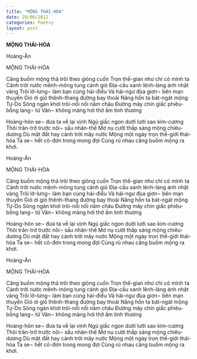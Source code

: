 ```yaml
---
title: "MỘNG THÁI-HÒA"
date: 20/06/2012
categories: Poetry
layout: post
---
```


**MỘNG THÁI-HÒA**

Hoàng-Ân

MỘNG THÁI-HÒA


Căng buồm mộng thả trôi theo giòng cuốn
Trọn thế-gian như chỉ có mình ta
Cảnh trời nước mênh-mông tung cánh gió
Địa-cầu xanh lênh-láng ánh nhật vàng
Trôi lờ-lưng¬ làm bạn cùng hải-điểu
Và hải-ngư đùa giơn¬ bên mạn thuyền
Gió ơi gió thênh-thang đường bay thoải
Nâng hồn ta bát-ngát mộng Tự-Do
Sóng ngàn khơi trôi-nổi nối năm châu
Đường mây chín giấc phiêu-bồng lang¬ tử
Vân¬ không màng hơi thở ấm tình thương

Hoàng-hôn se¬ đưa ta về lại vịnh
Ngủ giấc ngon dưới lưới sao kim-cương
Thôi trăn-trở trước nôi¬ sầu nhân-thế
Mơ nụ cười thắp sáng mộng chiêu-dương
Dù mặt đất hay cảnh trời mây nước
Mộng một ngày trọn thế-giới thái-hòa
Ta se¬ hết cô-đơn trong mong đợi
Cùng rủ nhau căng buồm mộng ra khơi.

Hoàng-Ân

MỘNG THÁI-HÒA


Căng buồm mộng thả trôi theo giòng cuốn
Trọn thế-gian như chỉ có mình ta
Cảnh trời nước mênh-mông tung cánh gió
Địa-cầu xanh lênh-láng ánh nhật vàng
Trôi lờ-lưng¬ làm bạn cùng hải-điểu
Và hải-ngư đùa giơn¬ bên mạn thuyền
Gió ơi gió thênh-thang đường bay thoải
Nâng hồn ta bát-ngát mộng Tự-Do
Sóng ngàn khơi trôi-nổi nối năm châu
Đường mây chín giấc phiêu-bồng lang¬ tử
Vân¬ không màng hơi thở ấm tình thương

Hoàng-hôn se¬ đưa ta về lại vịnh
Ngủ giấc ngon dưới lưới sao kim-cương
Thôi trăn-trở trước nôi¬ sầu nhân-thế
Mơ nụ cười thắp sáng mộng chiêu-dương
Dù mặt đất hay cảnh trời mây nước
Mộng một ngày trọn thế-giới thái-hòa
Ta se¬ hết cô-đơn trong mong đợi
Cùng rủ nhau căng buồm mộng ra khơi.

Hoàng-Ân

MỘNG THÁI-HÒA


Căng buồm mộng thả trôi theo giòng cuốn
Trọn thế-gian như chỉ có mình ta
Cảnh trời nước mênh-mông tung cánh gió
Địa-cầu xanh lênh-láng ánh nhật vàng
Trôi lờ-lưng¬ làm bạn cùng hải-điểu
Và hải-ngư đùa giơn¬ bên mạn thuyền
Gió ơi gió thênh-thang đường bay thoải
Nâng hồn ta bát-ngát mộng Tự-Do
Sóng ngàn khơi trôi-nổi nối năm châu
Đường mây chín giấc phiêu-bồng lang¬ tử
Vân¬ không màng hơi thở ấm tình thương

Hoàng-hôn se¬ đưa ta về lại vịnh
Ngủ giấc ngon dưới lưới sao kim-cương
Thôi trăn-trở trước nôi¬ sầu nhân-thế
Mơ nụ cười thắp sáng mộng chiêu-dương
Dù mặt đất hay cảnh trời mây nước
Mộng một ngày trọn thế-giới thái-hòa
Ta se¬ hết cô-đơn trong mong đợi
Cùng rủ nhau căng buồm mộng ra khơi.
